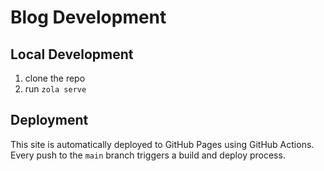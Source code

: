 # Blog Development

## Local Development
1. clone the repo
2. run `zola serve`

## Deployment
This site is automatically deployed to GitHub Pages using GitHub Actions. Every push to the `main` branch triggers a build and deploy process.